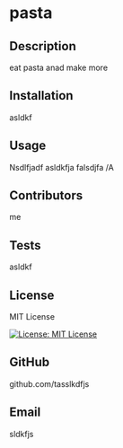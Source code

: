# pasta

## Description
 eat pasta anad make more

## Installation
 asldkf

## Usage
 Nsdlfjadf
asldkfja
falsdjfa
/A


## Contributors
 me

## Tests
 asldkf

## License
 MIT License

[![License: MIT License](https://img.shields.io/badge/License-MIT-yellow.svg)](https://opensource.org/licenses/MIT)

## GitHub
 github.com/tasslkdfjs

## Email
 sldkfjs

